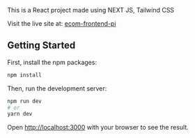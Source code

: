 This is a React project made using NEXT JS, Tailwind CSS

Visit the live site at: [ecom-frontend-pi](https://ecom-frontend-pi.vercel.app/admin/orders)

## Getting Started


First, install the npm packages:
```bash
npm install
```

Then, run the development server:

```bash
npm run dev
# or
yarn dev
```

Open [http://localhost:3000](http://localhost:3000) with your browser to see the result.
